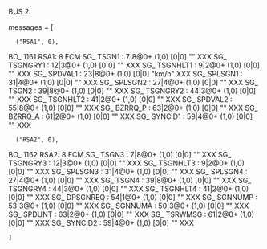 BUS 2: 


  messages = [

      ("RSA1", 0),


BO_ 1161 RSA1: 8 FCM
 SG_ TSGN1 : 7|8@0+ (1,0) [0|0] "" XXX
 SG_ TSGNGRY1 : 12|3@0+ (1,0) [0|0] "" XXX
 SG_ TSGNHLT1 : 9|2@0+ (1,0) [0|0] "" XXX
 SG_ SPDVAL1 : 23|8@0+ (1,0) [0|0] "km/h" XXX
 SG_ SPLSGN1 : 31|4@0+ (1,0) [0|0] "" XXX
 SG_ SPLSGN2 : 27|4@0+ (1,0) [0|0] "" XXX
 SG_ TSGN2 : 39|8@0+ (1,0) [0|0] "" XXX
 SG_ TSGNGRY2 : 44|3@0+ (1,0) [0|0] "" XXX
 SG_ TSGNHLT2 : 41|2@0+ (1,0) [0|0] "" XXX
 SG_ SPDVAL2 : 55|8@0+ (1,0) [0|0] "" XXX
 SG_ BZRRQ_P : 63|2@0+ (1,0) [0|0] "" XXX
 SG_ BZRRQ_A : 61|2@0+ (1,0) [0|0] "" XXX
 SG_ SYNCID1 : 59|4@0+ (1,0) [0|0] "" XXX


      ("RSA2", 0),


BO_ 1162 RSA2: 8 FCM
 SG_ TSGN3 : 7|8@0+ (1,0) [0|0] "" XXX
 SG_ TSGNGRY3 : 12|3@0+ (1,0) [0|0] "" XXX
 SG_ TSGNHLT3 : 9|2@0+ (1,0) [0|0] "" XXX
 SG_ SPLSGN3 : 31|4@0+ (1,0) [0|0] "" XXX
 SG_ SPLSGN4 : 27|4@0+ (1,0) [0|0] "" XXX
 SG_ TSGN4 : 39|8@0+ (1,0) [0|0] "" XXX
 SG_ TSGNGRY4 : 44|3@0+ (1,0) [0|0] "" XXX
 SG_ TSGNHLT4 : 41|2@0+ (1,0) [0|0] "" XXX
 SG_ DPSGNREQ : 54|1@0+ (1,0) [0|0] "" XXX
 SG_ SGNNUMP : 53|3@0+ (1,0) [0|0] "" XXX
 SG_ SGNNUMA : 50|3@0+ (1,0) [0|0] "" XXX
 SG_ SPDUNT : 63|2@0+ (1,0) [0|0] "" XXX
 SG_ TSRWMSG : 61|2@0+ (1,0) [0|0] "" XXX
 SG_ SYNCID2 : 59|4@0+ (1,0) [0|0] "" XXX

    ]
